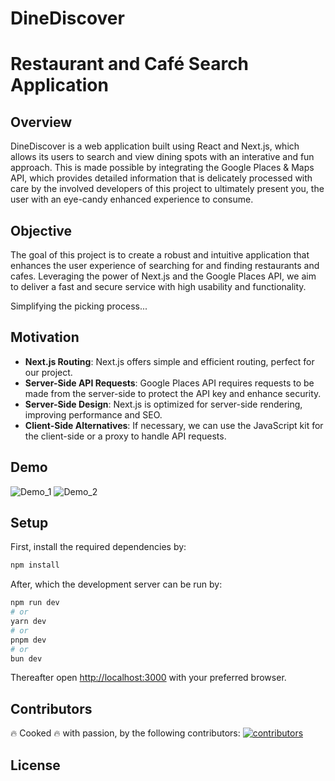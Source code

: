 # DineDiscover

# Restaurant and Café Search Application

## Overview

DineDiscover is a web application built using React and Next.js, which allows its users to search and view dining spots with an interative and fun approach.
This is made possible by integrating the Google Places & Maps API, which provides detailed information that is delicately processed with care by the involved developers of this project to ultimately present you, the user with an eye-candy enhanced experience to consume.

## Objective

The goal of this project is to create a robust and intuitive application that enhances the user experience of searching for and finding restaurants and cafes. Leveraging the power of Next.js and the Google Places API, we aim to deliver a fast and secure service with high usability and functionality.

Simplifying the picking process...

## Motivation

- **Next.js Routing**: Next.js offers simple and efficient routing, perfect for our project.
- **Server-Side API Requests**: Google Places API requires requests to be made from the server-side to protect the API key and enhance security.
- **Server-Side Design**: Next.js is optimized for server-side rendering, improving performance and SEO.
- **Client-Side Alternatives**: If necessary, we can use the JavaScript kit for the client-side or a proxy to handle API requests.

## Demo

![Demo_1](https://github.com/danielmoradi1/project-da395a-/assets/104915520/758f44d4-8566-47a4-a6d3-f6f19aae0c56)
![Demo_2](https://github.com/danielmoradi1/project-da395a-/assets/104915520/33f10eb1-9398-4716-b649-91d0e888f383)

## Setup

First, install the required dependencies by:

```bash
npm install
```

After, which the development server can be run by:

```bash
npm run dev
# or
yarn dev
# or
pnpm dev
# or
bun dev
```

Thereafter open [http://localhost:3000](http://localhost:3000) with your preferred browser.

## Contributors

🔥 Cooked 🔥 with passion, by the following contributors:
[![contributors](https://contrib.rocks/image?repo=danielmoradi1/project-da395a-)](https://github.com/danielmoradi1/project-da395a-/graphs/contributors)

## License
